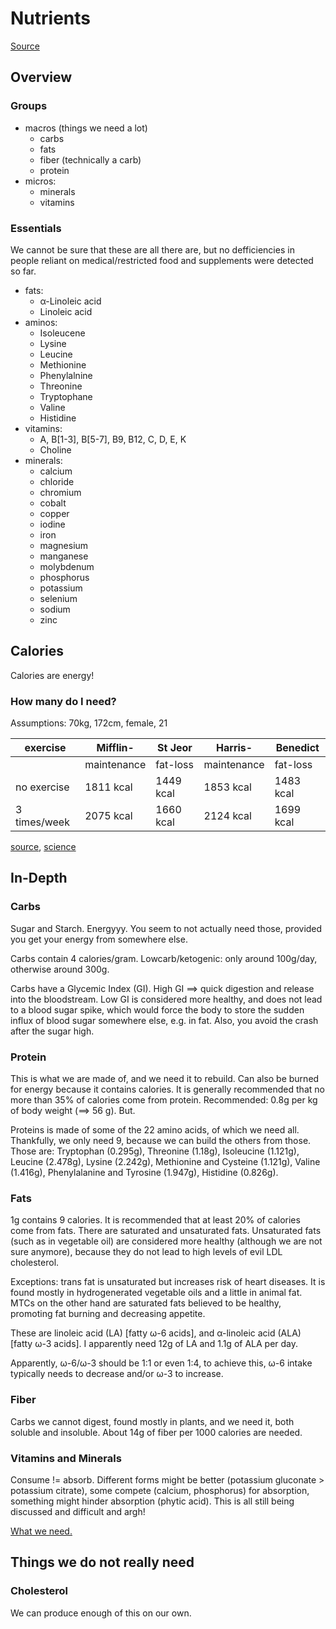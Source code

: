 # Nutrients

[Source](http://soylent.wikispaces.com/What+is+Complete+Nutrition%3F)

## Overview

### Groups
* macros (things we need a lot)
    * carbs
    * fats
    * fiber (technically a carb)
    * protein
* micros: 
    * minerals
    * vitamins

### Essentials

We cannot be sure that these are all there are, but no defficiencies in people reliant on medical/restricted food and supplements were detected so far.

* fats:
    * α-Linoleic acid
    * Linoleic acid
* aminos:
    * Isoleucene
    * Lysine
    * Leucine
    * Methionine
    * Phenylalnine
    * Threonine
    * Tryptophane
    * Valine
    * Histidine
* vitamins:
    * A, B[1-3], B[5-7], B9, B12, C, D, E, K
    * Choline
* minerals:
    * calcium
    * chloride
    * chromium
    * cobalt
    * copper
    * iodine
    * iron
    * magnesium
    * manganese
    * molybdenum
    * phosphorus
    * potassium
    * selenium
    * sodium
    * zinc

## Calories

Calories are energy!

### How many do I need?

Assumptions: 70kg, 172cm, female, 21

exercise     |    Mifflin- | St Jeor    |     Harris- | Benedict   |
-------------|-------------|------------|-------------|------------|
             | maintenance |  fat-loss  | maintenance |  fat-loss  |
no exercise  |   1811 kcal |  1449 kcal |   1853 kcal |  1483 kcal |
3 times/week |   2075 kcal |  1660 kcal |   2124 kcal |  1699 kcal |

[source](http://www.freedieting.com/tools/calorie_calculator.htm), [science](http://www.freedieting.com/calorie_needs.html)


## In-Depth

### Carbs

Sugar and Starch. Energyyy. You seem to not actually need those, provided you get your energy from somewhere else. 

Carbs contain 4 calories/gram. Lowcarb/ketogenic: only around 100g/day, otherwise around 300g.

Carbs have a Glycemic Index (GI). High GI ==> quick digestion and release into the bloodstream. Low GI is considered more healthy, and does not lead to a blood sugar spike, which would force the body to store the sudden influx of blood sugar somewhere else, e.g. in fat. Also, you avoid the crash after the sugar high.

### Protein

This is what we are made of, and we need it to rebuild. Can also be burned for energy because it contains calories. It is generally recommended that no more than 35% of calories come from protein. Recommended: 0.8g per kg of body weight (==> 56 g). But.

Proteins is made of some of the 22 amino acids, of which we need all. Thankfully, we only need 9, because we can build the others from those. Those are: Tryptophan (0.295g), Threonine (1.18g), Isoleucine (1.121g), Leucine (2.478g), Lysine (2.242g), Methionine and Cysteine (1.121g), Valine (1.416g), Phenylalanine and Tyrosine (1.947g), Histidine (0.826g).

### Fats

1g contains 9 calories. It is recommended that at least 20% of calories come from fats. There are saturated and unsaturated fats. Unsaturated fats (such as in vegetable oil) are considered more healthy (although we are not sure anymore), because they do not lead to high levels of evil LDL cholesterol. 

Exceptions: trans fat is unsaturated but increases risk of heart diseases. It is found mostly in hydrogenerated vegetable oils and a little in animal fat. MTCs on the other hand are saturated fats believed to be healthy, promoting fat burning and decreasing appetite.

These are linoleic acid (LA) [fatty ω-6 acids], and α-linoleic acid (ALA) [fatty ω-3 acids]. I apparently need 12g of LA and 1.1g of ALA per day.

Apparently, ω-6/ω-3 should be 1:1 or even 1:4, to achieve this, ω-6 intake typically needs to decrease and/or ω-3 to increase.

### Fiber

Carbs we cannot digest, found mostly in plants, and we need it, both soluble and insoluble. About 14g of fiber per 1000 calories are needed.

### Vitamins and Minerals

Consume != absorb. Different forms might be better (potassium gluconate > potassium citrate), some compete (calcium, phosphorus) for absorption, something might hinder absorption (phytic acid). This is all still being discussed and difficult and argh!

[What we need.](http://iom.edu/Activities/Nutrition/SummaryDRIs/~/media/Files/Activity%20Files/Nutrition/DRIs/RDA%20and%20AIs_Vitamin%20and%20Elements.pdf)

## Things we do not really need

### Cholesterol

We can produce enough of this on our own.


